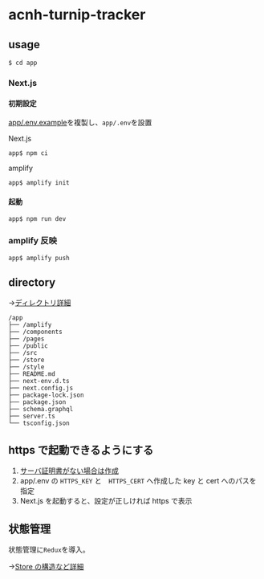# acnh-turnip-tracker

## usage

```
$ cd app
```

### Next.js

#### 初期設定

[app/.env.example](app/.env.example)を複製し、`app/.env`を設置

Next.js

```
app$ npm ci
```

amplify

```
app$ amplify init
```

#### 起動

```
app$ npm run dev
```

### amplify 反映

```
app$ amplify push
```

## directory

→[ディレクトリ詳細](document/directory.md)

```
/app
├── /amplify
├── /components
├── /pages
├── /public
├── /src
├── /store
├── /style
├── README.md
├── next-env.d.ts
├── next.config.js
├── package-lock.json
├── package.json
├── schema.graphql
├── server.ts
└── tsconfig.json
```

## https で起動できるようにする

1. [サーバ証明書がない場合は作成](document/https.md)
1. app/.env の `HTTPS_KEY` と　`HTTPS_CERT` へ作成した key と cert へのパスを指定
1. Next.js を起動すると、設定が正しければ https で表示

## 状態管理

状態管理に`Redux`を導入。

→[Store の構造など詳細](document/redux.md)
